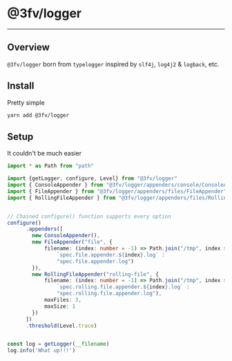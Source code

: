 # @3fv/logger
---


## Overview

`@3fv/logger` born from `typelogger` inspired by `slf4j`,
`log4j2` & `logback`, etc.


## Install
Pretty simple

```bash
yarn add @3fv/logger
```

## Setup
It couldn't be much easier

```typescript
import * as Path from "path"

import {getLogger, configure, Level} from "@3fv/logger"
import { ConsoleAppender } from "@3fv/logger/appenders/console/ConsoleAppender"
import { FileAppender } from "@3fv/logger/appenders/files/FileAppender" 
import { RollingFileAppender } from "@3fv/logger/appenders/files/RollingFileAppender"


// Chained configure() function supports every option
configure()
      .appenders([
        new ConsoleAppender(),
        new FileAppender("file", {
            filename: (index: number = -1) => Path.join("/tmp", index > -1 ? 
                `spec.file.appender.${index}.log` : 
                "spec.file.appender.log")
        }),
        new RollingFileAppender("rolling-file", {
            filename: (index: number = -1) => Path.join("/tmp", index > -1 ? 
                `spec.rolling.file.appender.${index}.log` : 
                "spec.rolling.file.appender.log"),
            maxFiles: 3,
            maxSize: 1
        })
      ])
      .threshold(Level.trace)


const log = getLogger(__filename)
log.info('What up!!!')


```